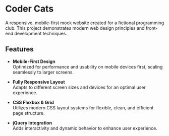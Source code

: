 # Coder Cats

A responsive, mobile-first mock website created for a fictional programming club. This project demonstrates modern web design principles and front-end development techniques.

## Features

- **Mobile-First Design**  
  Optimized for performance and usability on mobile devices first, scaling seamlessly to larger screens.

- **Fully Responsive Layout**  
  Adapts to different screen sizes and devices for an optimal user experience.

- **CSS Flexbox & Grid**  
  Utilizes modern CSS layout systems for flexible, clean, and efficient page structure.

- **jQuery Integration**  
  Adds interactivity and dynamic behavior to enhance user experience.

